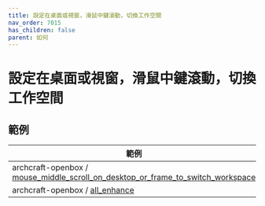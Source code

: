 ```yaml
---
title: 設定在桌面或視窗，滑鼠中鍵滾動，切換工作空間
nav_order: 7015
has_children: false
parent: 如何
---
```



# 設定在桌面或視窗，滑鼠中鍵滾動，切換工作空間


## 範例


| 範例 |
| --- |
| archcraft-openbox / [mouse_middle_scroll_on_desktop_or_frame_to_switch_workspace](https://github.com/samwhelp/archcraft-adjustment/tree/main/sample/mousebind-adjustment/archcraft-openbox/2022-09-16/mouse_middle_scroll_on_desktop_or_frame_to_switch_workspace) |
| archcraft-openbox / [all_enhance](https://github.com/samwhelp/archcraft-adjustment/tree/main/sample/mousebind-adjustment/archcraft-openbox/2022-09-16/all_enhance) |
